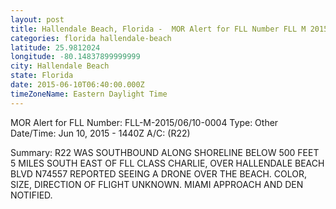 ```yaml
---
layout: post
title: Hallendale Beach, Florida -  MOR Alert for FLL Number FLL M 2015 06 10 0004 Type Other Date
categories: florida hallendale-beach
latitude: 25.9812024
longitude: -80.14837899999999
city: Hallendale Beach
state: Florida
date: 2015-06-10T06:40:00.000Z
timeZoneName: Eastern Daylight Time
---
```











MOR Alert for FLL
Number: FLL-M-2015/06/10-0004
Type: Other
Date/Time: Jun 10, 2015 - 1440Z
A/C: (R22)

Summary: R22 WAS SOUTHBOUND ALONG SHORELINE BELOW 500 FEET 5 MILES SOUTH EAST OF FLL CLASS CHARLIE, OVER HALLENDALE BEACH BLVD N74557 REPORTED SEEING A DRONE OVER THE BEACH. COLOR, SIZE, DIRECTION OF FLIGHT UNKNOWN. MIAMI APPROACH AND DEN NOTIFIED. 

